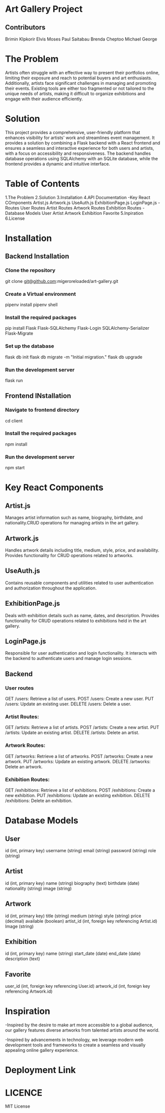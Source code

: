 # Art Gallery Project
## Contributors
Brimin KIpkorir
Elvis Moses
Paul Saitabau
Brenda Cheptoo
Michael George

# The Problem
Artists often struggle with an effective way to present their portfolios online, limiting their exposure and reach to potential buyers and art enthusiasts. 
Additionally, artists face significant challenges in managing and promoting their events. Existing tools are either too fragmented or not tailored to the unique needs of artists, making it difficult to organize exhibitions and engage with their audience efficiently.


# Solution
This project provides a comprehensive, user-friendly platform that enhances visibility for artists' work and streamlines event management.
It provides a solution by combining a Flask backend with a React frontend and ensures a seamless and interactive experience for both users and artists, with a focus on accessibility and responsiveness. 
The backend handles database operations using SQLAlchemy with an SQLite database, while the frontend provides a dynamic and intuitive interface.

# Table of Contents
1.The Problem
2.Solution
3.Installation
4.API Documentation
-Key React COmponents
  Artist.js
  Artwork.js
  UseAuth.js
  ExhibitionPage.js
  LoginPage.js
-Routes
  User Routes
  Artist Routes
  Artwork Routes
  Exhibition Routes
-Database Models
  User
  Artist
  Artwork
  Exhibition
  Favorite
5.Inpiration
6.License

# Installation
## Backend Installation

### Clone the repository
git clone git@github.com:migeroreloaded/art-gallery.git

### Create a Virtual environment 
pipenv install
pipenv shell

### Install the required packages
pip install Flask Flask-SQLAlchemy Flask-Login SQLAlchemy-Serializer Flask-Migrate

### Set up the database
flask db init
flask db migrate -m "Initial migration."
flask db upgrade

### Run the development server
flask run

## Frontend INstallation
### Navigate to frontend directory
cd client

### Install the required packages
npm install

### Run the development server
npm start

# Key React Components 
## Artist.js
Manages artist information such as name, biography, birthdate, and nationality.CRUD operations for managing artists in the art gallery.

## Artwork.js
Handles artwork details including title, medium, style, price, and availability. Provides functionality for CRUD operations related to artworks.

## UseAuth.js
Contains reusable components and utilities related to user authentication and authorization throughout the application.

## ExhibitionPage.js
Deals with exhibition details such as name, dates, and description. Provides functionality for CRUD operations related to exhibitions held in the art gallery.

## LoginPage.js
Responsible for user authentication and login functionality. It interacts with the backend to authenticate users and manage login sessions.

## Backend
### User routes

GET /users: Retrieve a list of users.
POST /users: Create a new user.
PUT /users: Update an existing user.
DELETE /users: Delete a user.

### Artist Routes:

GET /artists: Retrieve a list of artists.
POST /artists: Create a new artist.
PUT /artists: Update an existing artist.
DELETE /artists: Delete an artist.

### Artwork Routes:

GET /artworks: Retrieve a list of artworks.
POST /artworks: Create a new artwork.
PUT /artworks: Update an existing artwork.
DELETE /artworks: Delete an artwork.

### Exhibition Routes:

GET /exhibitions: Retrieve a list of exhibitions.
POST /exhibitions: Create a new exhibition.
PUT /exhibitions: Update an existing exhibition.
DELETE /exhibitions: Delete an exhibition.

# Database Models
## User

id (int, primary key)
username (string)
email (string)
password (string)
role (string)

## Artist

id (int, primary key)
name (string)
biography (text)
birthdate (date)
nationality (string)
image (string)
## Artwork

id (int, primary key)
title (string)
medium (string)
style (string)
price (decimal)
available (boolean)
artist_id (int, foreign key referencing Artist.id)
Image (string)

## Exhibition

id (int, primary key)
name (string)
start_date (date)
end_date (date)
description (text)

## Favorite
user_id (int, foreign key referencing User.id)
artwork_id (int, foreign key referencing Artwork.id)

# Inspiration
-Inspired by the desire to make art more accessible to a global audience, our gallery features diverse artworks from talented artists around the world.

-Inspired by advancements in technology, we leverage modern web development tools and frameworks to create a seamless and visually appealing online gallery 
experience.

# Deployment Link


# LICENCE 
MIT License